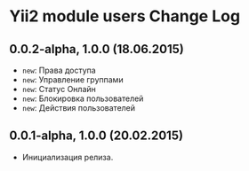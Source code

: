 Yii2 module users Change Log
============================

0.0.2-alpha, 1.0.0 (18.06.2015)
------------------------------

 - `new`: Права доступа
 - `new`: Управление группами
 - `new`: Статус Онлайн
 - `new`: Блокировка пользователей
 - `new`: Действия пользователей


0.0.1-alpha, 1.0.0 (20.02.2015)
------------------------------

- Инициализация релиза.